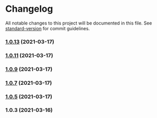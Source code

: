 # Changelog

All notable changes to this project will be documented in this file. See [standard-version](https://github.com/conventional-changelog/standard-version) for commit guidelines.

### [1.0.13](https://github.com/Butterwell/oklab/compare/v1.0.11...v1.0.13) (2021-03-17)

### [1.0.11](https://github.com/Butterwell/oklab/compare/v1.0.9...v1.0.11) (2021-03-17)

### [1.0.9](https://github.com/Butterwell/oklab/compare/v1.0.7...v1.0.9) (2021-03-17)

### [1.0.7](https://github.com/Butterwell/oklab/compare/v1.0.5...v1.0.7) (2021-03-17)

### [1.0.5](https://github.com/Butterwell/oklab/compare/v1.0.3...v1.0.5) (2021-03-17)

### 1.0.3 (2021-03-16)
